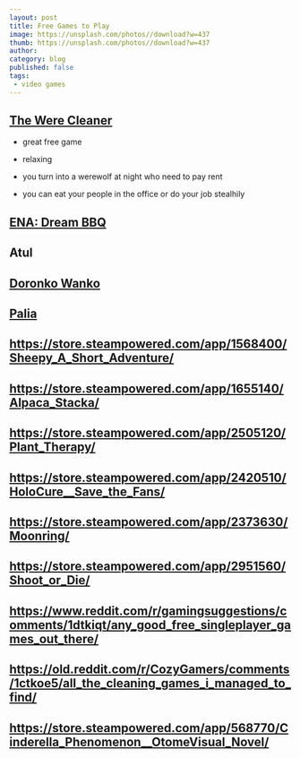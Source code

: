 ```yaml
---
layout: post
title: Free Games to Play
image: https://unsplash.com/photos//download?w=437
thumb: https://unsplash.com/photos//download?w=437
author: 
category: blog
published: false
tags:
 - video games
---
```


## [The Were Cleaner](https://store.steampowered.com/app/2795000/The_WereCleaner/)

- great free game

- relaxing

- you turn into a werewolf at night who need to pay rent

- you can eat your people in the office or do your job stealhily

## [ENA: Dream BBQ](https://store.steampowered.com/app/2134320/ENA_Dream_BBQ/)

## Atul

## [Doronko Wanko](https://store.steampowered.com/app/2512840/DORONKO_WANKO/)

## [Palia](https://store.steampowered.com/app/2707930/Palia/)

## https://store.steampowered.com/app/1568400/Sheepy_A_Short_Adventure/

## https://store.steampowered.com/app/1655140/Alpaca_Stacka/

## https://store.steampowered.com/app/2505120/Plant_Therapy/

## https://store.steampowered.com/app/2420510/HoloCure__Save_the_Fans/

## https://store.steampowered.com/app/2373630/Moonring/

## https://store.steampowered.com/app/2951560/Shoot_or_Die/

## https://www.reddit.com/r/gamingsuggestions/comments/1dtkiqt/any_good_free_singleplayer_games_out_there/

## https://old.reddit.com/r/CozyGamers/comments/1ctkoe5/all_the_cleaning_games_i_managed_to_find/

## https://store.steampowered.com/app/568770/Cinderella_Phenomenon__OtomeVisual_Novel/
